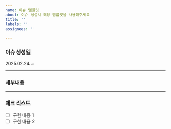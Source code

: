 ```yaml
---
name: 이슈 템플릿
about: 이슈 생성시 해당 템플릿을 사용해주세요
title: ''
labels: ''
assignees: ''

---
```


### 이슈 생성일
2025.02.24 ~

---

### 세부내용

---

### 체크 리스트

- [ ] 구현 내용 1
- [ ] 구현 내용 2

